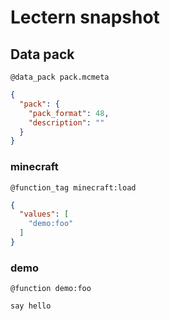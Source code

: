 # Lectern snapshot

## Data pack

`@data_pack pack.mcmeta`

```json
{
  "pack": {
    "pack_format": 48,
    "description": ""
  }
}
```

### minecraft

`@function_tag minecraft:load`

```json
{
  "values": [
    "demo:foo"
  ]
}
```

### demo

`@function demo:foo`

```mcfunction
say hello
```

